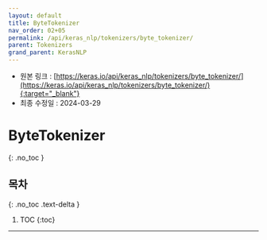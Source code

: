 ```yaml
---
layout: default
title: ByteTokenizer
nav_order: 02+05
permalink: /api/keras_nlp/tokenizers/byte_tokenizer/
parent: Tokenizers
grand_parent: KerasNLP
---
```


* 원본 링크 : [https://keras.io/api/keras_nlp/tokenizers/byte_tokenizer/](https://keras.io/api/keras_nlp/tokenizers/byte_tokenizer/){:target="_blank"}
* 최종 수정일 : 2024-03-29

# ByteTokenizer
{: .no_toc }

## 목차
{: .no_toc .text-delta }

1. TOC
{:toc}

---
